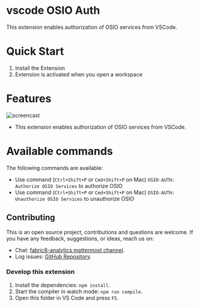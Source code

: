 # vscode OSIO Auth

This extension enables authorization of OSIO services from VSCode.


Quick Start
============
1. Install the Extension
2. Extension is activated when you open a workspace

Features
=========
![ screencast ](https://raw.githubusercontent.com/fabric8-analytics/vscode-osio-auth/master/images/authOsio.gif)

* This extension enables authorization of OSIO services from VSCode.


Available commands
==========================
The following commands are available:

- Use command (`Ctrl+Shift+P` or `Cmd+Shift+P` on Mac) `OSIO-AUTH: Authorize OSIO Services` to authorize OSIO
- Use command (`Ctrl+Shift+P` or `Cmd+Shift+P` on Mac) `OSIO-AUTH: Unauthorize OSIO Services` to unauthorize OSIO


## Contributing

This is an open source project, contributions and questions are welcome. If you have any feedback, suggestions, or ideas, reach us on:
* Chat: [fabric8-analytics mattermost  channel](https://chat.openshift.io/developers/channels/fabric8-analytics).
* Log issues:  [GitHub Repository](https://github.com/fabric8-analytics/vscode-osio-auth/issues).

### Develop this extension

1. Install the dependencies:
`npm install`.
2. Start the compiler in watch mode:
`npm run compile`.
3. Open this folder in VS Code and press `F5`.
